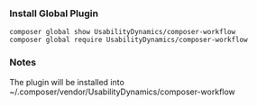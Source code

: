 
### Install Global Plugin
```
composer global show UsabilityDynamics/composer-workflow
composer global require UsabilityDynamics/composer-workflow
```

### Notes
The plugin will be installed into ~/.composer/vendor/UsabilityDynamics/composer-workflow

